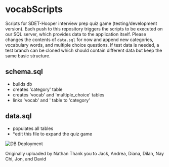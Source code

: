 # vocabScripts
Scripts for SDET-Hooper interview prep quiz game (testing/development version).
Each push to this repository triggers the scripts to be executed on our SQL server, which provides data to the application itself.
Please changes the contents of `data.sql` for now and append new categories, vocabulary words, and multiple choice questions.
If test data is needed, a test branch can be cloned which should contain different data but keep the same basic structure.

## schema.sql
- builds db
- creates 'category' table
- creates 'vocab' and 'multiple_choice' tables
- links 'vocab' and ' table to 'category'

## data.sql
- populates all tables
- *edit this file to expand the quiz game 

![DB Deployment](https://user-images.githubusercontent.com/103597670/187296955-d664927e-c1d7-40a2-8f11-7d776b5167f3.png)

Originally uploaded by Nathan
Thank you to Jack, Andrea, Diana, Dilan, Nay Chi, Jon, and David
